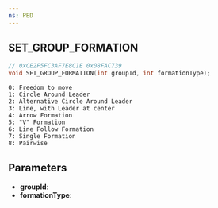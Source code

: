```yaml
---
ns: PED
---
```

## SET_GROUP_FORMATION

```c
// 0xCE2F5FC3AF7E8C1E 0x08FAC739
void SET_GROUP_FORMATION(int groupId, int formationType);
```

```
0: Freedom to move
1: Circle Around Leader
2: Alternative Circle Around Leader  
3: Line, with Leader at center  
4: Arrow Formation
5: "V" Formation
6: Line Follow Formation
7: Single Formation
8: Pairwise
```

## Parameters
* **groupId**: 
* **formationType**: 

